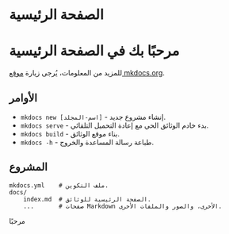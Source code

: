 # الصفحة الرئيسية
# مرحبًا بك في الصفحة الرئيسية

للمزيد من المعلومات، يُرجى زيارة [موقع mkdocs.org](https://www.mkdocs.org).


## الأوامر

* `mkdocs new [اسم-المجلد]` - إنشاء مشروع جديد.
* `mkdocs serve` - بدء خادم الوثائق الحي مع إعادة التحميل التلقائي.
* `mkdocs build` - بناء موقع الوثائق.
* `mkdocs -h` - طباعة رسالة المساعدة والخروج.

## المشروع

    mkdocs.yml    # ملف التكوين.
    docs/
        index.md  # الصفحة الرئيسية للوثائق.
        ...       # صفحات Markdown الأخرى، والصور والملفات الأخرى.
        
<p>مرحبًا<p>